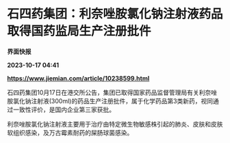 # 石四药集团：利奈唑胺氯化钠注射液药品取得国药监局生产注册批件
**界面快报**

**2023-10-17 04:41**

**https://www.jiemian.com/article/10238599.html**

石四药集团10月17日在港交所公告，集团已取得国家药品监督管理局有关利奈唑胺氯化钠注射液(300ml)的药品生产注册批件，属于化学药品第3类新药，视同通过一致性评价，是国内企业第三家获批。

利奈唑胺氯化钠注射液主要用于治疗由特定微生物敏感株引起的肺炎、皮肤和皮肤软组织感染，及万古霉素耐药的屎肠球菌感染。